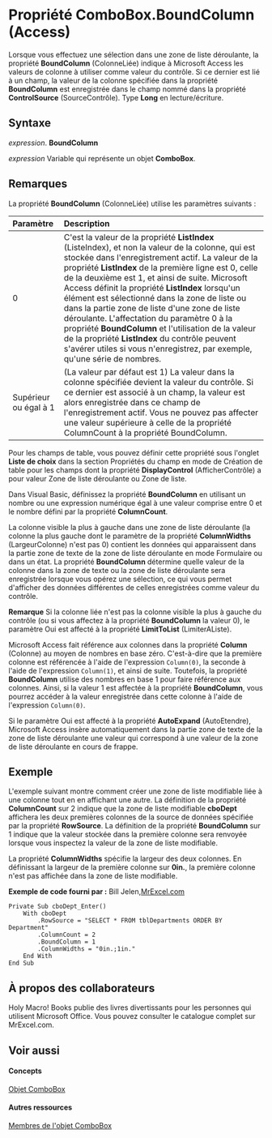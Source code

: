 
# Propriété ComboBox.BoundColumn (Access)

Lorsque vous effectuez une sélection dans une zone de liste déroulante, la propriété  **BoundColumn** (ColonneLiée) indique à Microsoft Access les valeurs de colonne à utiliser comme valeur du contrôle. Si ce dernier est lié à un champ, la valeur de la colonne spécifiée dans la propriété **BoundColumn** est enregistrée dans le champ nommé dans la propriété **ControlSource** (SourceContrôle). Type **Long** en lecture/écriture.


## Syntaxe

 _expression_. **BoundColumn**

 _expression_ Variable qui représente un objet **ComboBox**.


## Remarques

La propriété  **BoundColumn** (ColonneLiée) utilise les paramètres suivants :



|**Paramètre**|**Description**|
|:-----|:-----|
|0|C'est la valeur de la propriété  **ListIndex** (ListeIndex), et non la valeur de la colonne, qui est stockée dans l'enregistrement actif. La valeur de la propriété **ListIndex** de la première ligne est 0, celle de la deuxième est 1, et ainsi de suite. Microsoft Access définit la propriété **ListIndex** lorsqu'un élément est sélectionné dans la zone de liste ou dans la partie zone de liste d'une zone de liste déroulante. L'affectation du paramètre 0 à la propriété **BoundColumn** et l'utilisation de la valeur de la propriété **ListIndex** du contrôle peuvent s'avérer utiles si vous n'enregistrez, par exemple, qu'une série de nombres.|
|Supérieur ou égal à 1|(La valeur par défaut est 1) La valeur dans la colonne spécifiée devient la valeur du contrôle. Si ce dernier est associé à un champ, la valeur est alors enregistrée dans ce champ de l'enregistrement actif. Vous ne pouvez pas affecter une valeur supérieure à celle de la propriété ColumnCount à la propriété BoundColumn.|
Pour les champs de table, vous pouvez définir cette propriété sous l'onglet  **Liste de choix** dans la section Propriétés du champ en mode de Création de table pour les champs dont la propriété **DisplayControl** (AfficherContrôle) a pour valeur Zone de liste déroulante ou Zone de liste.

Dans Visual Basic, définissez la propriété  **BoundColumn** en utilisant un nombre ou une expression numérique égal à une valeur comprise entre 0 et le nombre défini par la propriété **ColumnCount**.

La colonne visible la plus à gauche dans une zone de liste déroulante (la colonne la plus gauche dont le paramètre de la propriété  **ColumnWidths** (LargeurColonne) n'est pas 0) contient les données qui apparaissent dans la partie zone de texte de la zone de liste déroulante en mode Formulaire ou dans un état. La propriété **BoundColumn** détermine quelle valeur de la colonne dans la zone de texte ou la zone de liste déroulante sera enregistrée lorsque vous opérez une sélection, ce qui vous permet d'afficher des données différentes de celles enregistrées comme valeur du contrôle.


 **Remarque**  Si la colonne liée n'est pas la colonne visible la plus à gauche du contrôle (ou si vous affectez à la propriété  **BoundColumn** la valeur 0), le paramètre Oui est affecté à la propriété **LimitToList** (LimiterAListe).

Microsoft Access fait référence aux colonnes dans la propriété  **Column** (Colonne) au moyen de nombres en base zéro. C'est-à-dire que la première colonne est référencée à l'aide de l'expression `Column(0)`, la seconde à l'aide de l'expression  `Column(1)`, et ainsi de suite. Toutefois, la propriété  **BoundColumn** utilise des nombres en base 1 pour faire référence aux colonnes. Ainsi, si la valeur 1 est affectée à la propriété **BoundColumn**, vous pourrez accéder à la valeur enregistrée dans cette colonne à l'aide de l'expression `Column(0)`.

Si le paramètre Oui est affecté à la propriété  **AutoExpand** (AutoEtendre), Microsoft Access insère automatiquement dans la partie zone de texte de la zone de liste déroulante une valeur qui correspond à une valeur de la zone de liste déroulante en cours de frappe.


## Exemple

L'exemple suivant montre comment créer une zone de liste modifiable liée à une colonne tout en en affichant une autre. La définition de la propriété  **ColumnCount** sur 2 indique que la zone de liste modifiable **cboDept** affichera les deux premières colonnes de la source de données spécifiée par la propriété **RowSource**. La définition de la propriété **BoundColumn** sur 1 indique que la valeur stockée dans la première colonne sera renvoyée lorsque vous inspectez la valeur de la zone de liste modifiable.

La propriété  **ColumnWidths** spécifie la largeur des deux colonnes. En définissant la largeur de la première colonne sur **0in.**, la première colonne n'est pas affichée dans la zone de liste modifiable.

 **Exemple de code fourni par :** Bill Jelen,[MrExcel.com](http://www.mrexcel.com/)




```
Private Sub cboDept_Enter()
    With cboDept
        .RowSource = "SELECT * FROM tblDepartments ORDER BY Department"
        .ColumnCount = 2
        .BoundColumn = 1
        .ColumnWidths = "0in.;1in."
    End With
End Sub
```


## À propos des collaborateurs
<a name="AboutContributors"> </a>

Holy Macro! Books publie des livres divertissants pour les personnes qui utilisent Microsoft Office. Vous pouvez consulter le catalogue complet sur MrExcel.com.


## Voir aussi
<a name="AboutContributors"> </a>


#### Concepts


[Objet ComboBox](1cf508d5-023e-eb38-3991-71e82b2a4e7e.md)
#### Autres ressources


[Membres de l'objet ComboBox](d0d83ca3-3698-295e-5335-7d0816557d6b.md)